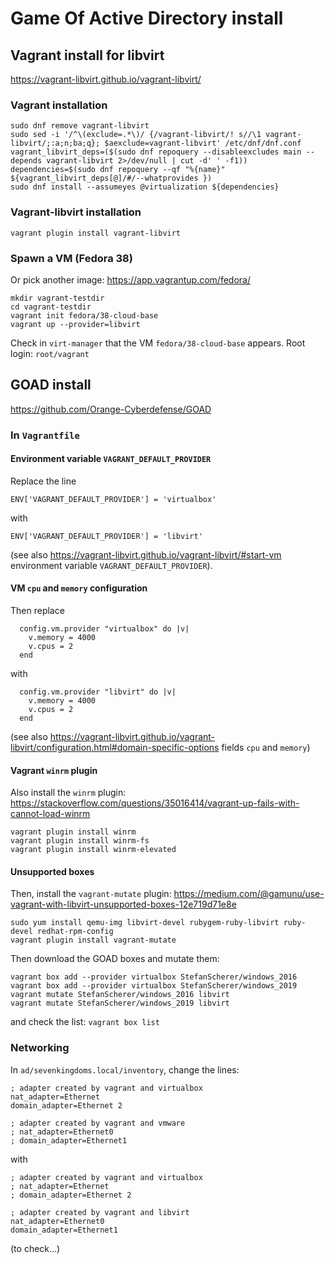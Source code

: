 # Game Of Active Directory install

## Vagrant install for libvirt

https://vagrant-libvirt.github.io/vagrant-libvirt/

### Vagrant installation

```
sudo dnf remove vagrant-libvirt
sudo sed -i '/^\(exclude=.*\)/ {/vagrant-libvirt/! s//\1 vagrant-libvirt/;:a;n;ba;q}; $aexclude=vagrant-libvirt' /etc/dnf/dnf.conf
vagrant_libvirt_deps=($(sudo dnf repoquery --disableexcludes main --depends vagrant-libvirt 2>/dev/null | cut -d' ' -f1))
dependencies=$(sudo dnf repoquery --qf "%{name}" ${vagrant_libvirt_deps[@]/#/--whatprovides })
sudo dnf install --assumeyes @virtualization ${dependencies}
```

### Vagrant-libvirt installation

```
vagrant plugin install vagrant-libvirt
```

### Spawn a VM (Fedora 38)

Or pick another image: https://app.vagrantup.com/fedora/
```
mkdir vagrant-testdir
cd vagrant-testdir
vagrant init fedora/38-cloud-base
vagrant up --provider=libvirt
```
Check in `virt-manager` that the VM `fedora/38-cloud-base` appears. Root login: `root/vagrant`

## GOAD install

https://github.com/Orange-Cyberdefense/GOAD

### In `Vagrantfile`

#### Environment variable `VAGRANT_DEFAULT_PROVIDER`

Replace the line
```
ENV['VAGRANT_DEFAULT_PROVIDER'] = 'virtualbox'
```
with 
```
ENV['VAGRANT_DEFAULT_PROVIDER'] = 'libvirt'
```
(see also https://vagrant-libvirt.github.io/vagrant-libvirt/#start-vm environment variable `VAGRANT_DEFAULT_PROVIDER`). 

#### VM `cpu` and `memory` configuration

Then replace
```
  config.vm.provider "virtualbox" do |v|
    v.memory = 4000
    v.cpus = 2
  end
```
with 
```
  config.vm.provider "libvirt" do |v|
    v.memory = 4000
    v.cpus = 2
  end
```
(see also https://vagrant-libvirt.github.io/vagrant-libvirt/configuration.html#domain-specific-options fields `cpu` and `memory`)

#### Vagrant `winrm` plugin

Also install the `winrm` plugin: https://stackoverflow.com/questions/35016414/vagrant-up-fails-with-cannot-load-winrm
```
vagrant plugin install winrm
vagrant plugin install winrm-fs
vagrant plugin install winrm-elevated
```

#### Unsupported boxes

Then, install the `vagrant-mutate` plugin: https://medium.com/@gamunu/use-vagrant-with-libvirt-unsupported-boxes-12e719d71e8e
```
sudo yum install qemu-img libvirt-devel rubygem-ruby-libvirt ruby-devel redhat-rpm-config
vagrant plugin install vagrant-mutate
```
Then download the GOAD boxes and mutate them:
```
vagrant box add --provider virtualbox StefanScherer/windows_2016
vagrant box add --provider virtualbox StefanScherer/windows_2019
vagrant mutate StefanScherer/windows_2016 libvirt
vagrant mutate StefanScherer/windows_2019 libvirt
```
and check the list: `vagrant box list`

### Networking

In `ad/sevenkingdoms.local/inventory`, change the lines:
```
; adapter created by vagrant and virtualbox
nat_adapter=Ethernet
domain_adapter=Ethernet 2

; adapter created by vagrant and vmware
; nat_adapter=Ethernet0
; domain_adapter=Ethernet1
```
with
```
; adapter created by vagrant and virtualbox
; nat_adapter=Ethernet
; domain_adapter=Ethernet 2

; adapter created by vagrant and libvirt
nat_adapter=Ethernet0
domain_adapter=Ethernet1
```
(to check...)

